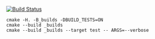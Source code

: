 [![Build Status](https://travis-ci.org/orangejohny/vector_example.svg?branch=master)](https://travis-ci.org/orangejohny/vector_example)

```
cmake -H. -B_builds -DBUILD_TESTS=ON
cmake --build _builds
cmake --build _builds --target test -- ARGS=--verbose
```
